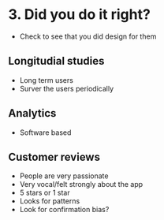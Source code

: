 # 3. Did you do it right?

- Check to see that you did design for them

## Longitudial studies

- Long term users
- Surver the users periodically

## Analytics

- Software based

## Customer reviews

- People are very passionate
- Very vocal/felt strongly about the app
- 5 stars or 1 star
- Looks for patterns
- Look for confirmation bias?
